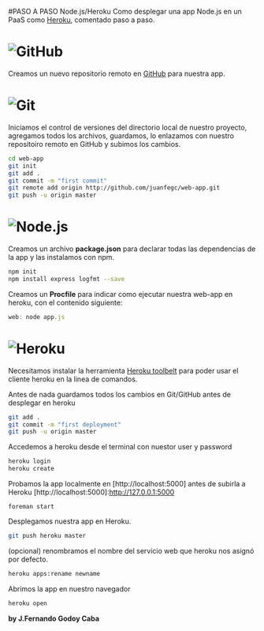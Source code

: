 #PASO A PASO Node.js/Heroku
Como desplegar una app Node.js en un PaaS como [Heroku], comentado paso a paso.

[Heroku]:http://www.heroku.com

# ![GitHub](http://www.grails48.com/static/images/github-logo3.png)
Creamos un nuevo repositorio remoto en [GitHub] para nuestra app.

[GitHub]:https://github.com/

# ![Git](http://git-scm.com/images/logo@2x.png)
Iniciamos el control de versiones del directorio local de nuestro proyecto, agregamos todos los archivos,
guardamos, lo enlazamos con nuestro repositoiro remoto en GitHub y subimos los cambios.
``` sh
cd web-app
git init
git add .
git commit -m "first commit"
git remote add origin http://github.com/juanfegc/web-app.git
git push -u origin master
```

# ![Node.js](http://nodejs.org/images/logos/nodejs.png)
Creamos un archivo **package.json** para declarar todas las dependencias de la app y las instalamos con npm.
``` sh
npm init
npm install express logfmt --save
```
Creamos un **Procfile** para indicar como ejecutar nuestra web-app en heroku, con el contenido siguiente:
``` javascript
web: node app.js
```

# ![Heroku](http://www.treasuredata.com/img_logos/heroku.png)
Necesitamos instalar la herramienta [Heroku toolbelt] para poder usar el cliente heroku en la linea de comandos.

[Heroku toolbelt]:https://toolbelt.heroku.com/

Antes de nada guardamos todos los cambios en Git/GitHub antes de desplegar en heroku
```sh
git add .
git commit -m "first deployment"
git push -u origin master
```
Accedemos a heroku desde el terminal con nuestor user y password
``` sh
heroku login
heroku create
```

Probamos la app localmente en [http://localhost:5000] antes de subirla a Heroku
[http://localhost:5000]:http://127.0.0.1:5000

```
foreman start
```

Desplegamos nuestra app en Heroku.
``` sh
git push heroku master
```
(opcional) renombramos el nombre del servicio web que heroku nos asignó por defecto.
``` sh
heroku apps:rename newname
```
Abrimos la app en nuestro navegador
``` sh
heroku open
```

**by J.Fernando Godoy Caba**
